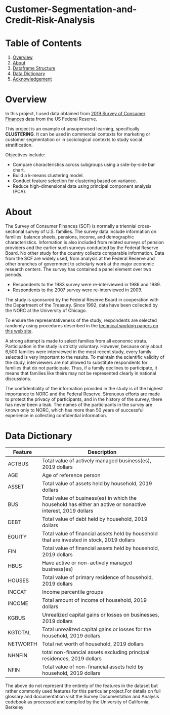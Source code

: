# Customer-Segmentation-and-Credit-Risk-Analysis

# Table of Contents
1. [Overview](#Overview)
2. [About](#About)
3. [Dataframe Structure](#Dataframe-Structure)
4. [Data Dictionary](#Data-Dictionary)
6. [Acknowledgement](#Acknowlegdement)


# Overview
In this project, I used data obtained from [2019 Survey of Consumer Finances](https://www.federalreserve.gov/econres/scfindex.htm) data from the US Federal Reserve.

This project is an example of unsupervised learning, specifically **CLUSTERING**. It can be used in commercial contexts for marketing or customer segmentation or in sociological contexts to study social stratification.

Objectives include:
- Compare characteristics across subgroups using a side-by-side bar chart.
- Build a k-means clustering model.
- Conduct feature selection for clustering based on variance.
- Reduce high-dimensional data using principal component analysis (PCA).


# About
The Survey of Consumer Finances (SCF) is normally a triennial cross-sectional survey of U.S. families. The survey data include information on families’ balance sheets, pensions, income, and demographic characteristics. Information is also included from related surveys of pension providers and the earlier such surveys conducted by the Federal Reserve Board. No other study for the country collects comparable information. 
Data from the SCF are widely used, from analysis at the Federal Reserve and other branches of government to scholarly work at the major economic research centers.
The survey has contained a panel element over two periods. 
- Respondents to the 1983 survey were re-interviewed in 1986 and 1989. 
- Respondents to the 2007 survey were re-interviewed in 2009.

The study is sponsored by the Federal Reserve Board in cooperation with the Department of the Treasury. 
Since 1992, data have been collected by the NORC at the University of Chicago.

To ensure the representativeness of the study, respondents are selected randomly using procedures described in the [technical working papers on this web site](https://www.federalreserve.gov/econres/scf_workingpapers.htm). 


A strong attempt is made to select families from all economic strata. Participation in the study is strictly voluntary. 
However, because only about 6,500 families were interviewed in the most recent study, every family selected is very important to the results. To maintain the scientific validity of the study, interviewers are not allowed to substitute respondents for families that do not participate. 
Thus, if a family declines to participate, it means that families like theirs may not be represented clearly in national discussions.

The confidentiality of the information provided in the study is of the highest importance to NORC and the Federal Reserve.
Strenuous efforts are made to protect the privacy of participants, and in the history of the survey, there has never been a leak. 
The names of the participants in the survey are known only to NORC, which has more than 50 years of successful experience in collecting confidential information.

# Data Dictionary
|  Feature  | Description   |
|---|---|
| ACTBUS | Total value of actively managed business(es), 2019 dollars |
| AGE | Age of reference person | 
| ASSET | Total value of assets held by household, 2019 dollars |
| BUS | Total value of business(es) in which the household has either an active or nonactive interest, 2019 dollars |
| DEBT | Total value of debt held by household, 2019 dollars |
| EQUITY | Total value of financial assets held by household that are invested in stock, 2019 dollars |
| FIN | Total value of financial assets held by household, 2019 dollars |
| HBUS | 	Have active or non-actively managed business(es) |
| HOUSES | Total value of primary residence of household, 2019 dollars |
| INCCAT | 	Income percentile groups |
| INCOME | Total amount of income of household, 2019 dollars | 
| KGBUS | Unrealized capital gains or losses on businesses, 2019 dollars |
| KGTOTAL | Total unrealized capital gains or losses for the household, 2019 dollars |
| NETWORTH | Total net worth of household, 2019 dollars |
| NHNFIN | total non-financial assets excluding principal residences, 2019 dollars |
| NFIN | Total value of non-financial assets held by household, 2019 dollars |


The above do not represent the entirety of the features in the dataset but rather commonly used features for this particular project.For details on full glossary and documentation visit the Survey Documentation and Analysis codebook as processed and compiled by the University of California, Berkeley
